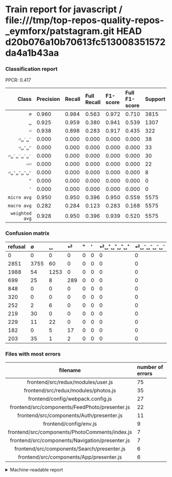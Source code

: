 # Train report for javascript / file:///tmp/top-repos-quality-repos-_eymforx/patstagram.git HEAD d20b076a10b70613fc513008351572da4a1b43aa

### Classification report

PPCR: 0.417

| Class | Precision | Recall | Full Recall | F1-score | Full F1-score | Support | Full Support | PPCR |
|------:|:----------|:-------|:------------|:---------|:---------|:--------|:-------------|:-----|
| `∅` | 0.960| 0.984| 0.563| 0.972| 0.710| 3815| 6666| 0.572 |
| `␣` | 0.925| 0.959| 0.380| 0.941| 0.539| 1307| 3295| 0.397 |
| `⏎` | 0.938| 0.898| 0.283| 0.917| 0.435| 322| 1021| 0.315 |
| `⏎␣⁻␣⁻` | 0.000| 0.000| 0.000| 0.000| 0.000| 38| 241| 0.158 |
| `⏎␣⁺␣⁺` | 0.000| 0.000| 0.000| 0.000| 0.000| 33| 262| 0.126 |
| `⏎␣⁻␣⁻␣⁻␣⁻` | 0.000| 0.000| 0.000| 0.000| 0.000| 30| 249| 0.120 |
| `⏎⏎` | 0.000| 0.000| 0.000| 0.000| 0.000| 22| 204| 0.108 |
| `⏎␣⁺␣⁺␣⁺␣⁺` | 0.000| 0.000| 0.000| 0.000| 0.000| 8| 260| 0.031 |
| `"` | 0.000| 0.000| 0.000| 0.000| 0.000| 0| 848| 0.000 |
| `'` | 0.000| 0.000| 0.000| 0.000| 0.000| 0| 320| 0.000 |
| `micro avg` | 0.950| 0.950| 0.396| 0.950| 0.559| 5575| 13366| 0.417 |
| `macro avg` | 0.282| 0.284| 0.123| 0.283| 0.168| 5575| 13366| 0.417 |
| `weighted avg` | 0.928| 0.950| 0.396| 0.939| 0.520| 5575| 13366| 0.417 |

### Confusion matrix

|refusal|  ∅| ␣| ⏎| "| '| ⏎␣⁺␣⁺␣⁺␣⁺| ⏎␣⁻␣⁻␣⁻␣⁻| ⏎␣⁺␣⁺| ⏎⏎| ⏎␣⁻␣⁻| 
|:---|:---|:---|:---|:---|:---|:---|:---|:---|:---|:---|
|0 |0 |0 |0 |0 |0 |0 |0 |0 |0 |0 |
|2851 |3755 |60 |0 |0 |0 |0 |0 |0 |0 |0 |
|1988 |54 |1253 |0 |0 |0 |0 |0 |0 |0 |0 |
|699 |25 |8 |289 |0 |0 |0 |0 |0 |0 |0 |
|848 |0 |0 |0 |0 |0 |0 |0 |0 |0 |0 |
|320 |0 |0 |0 |0 |0 |0 |0 |0 |0 |0 |
|252 |2 |6 |0 |0 |0 |0 |0 |0 |0 |0 |
|219 |30 |0 |0 |0 |0 |0 |0 |0 |0 |0 |
|229 |11 |22 |0 |0 |0 |0 |0 |0 |0 |0 |
|182 |0 |5 |17 |0 |0 |0 |0 |0 |0 |0 |
|203 |35 |1 |2 |0 |0 |0 |0 |0 |0 |0 |

### Files with most errors

| filename | number of errors|
|:----:|:-----|
| frontend/src/redux/modules/user.js | 75 |
| frontend/src/redux/modules/photos.js | 35 |
| frontend/config/webpack.config.js | 27 |
| frontend/src/components/FeedPhoto/presenter.js | 22 |
| frontend/src/components/Auth/presenter.js | 11 |
| frontend/config/env.js | 9 |
| frontend/src/components/PhotoComments/index.js | 7 |
| frontend/src/components/Navigation/presenter.js | 7 |
| frontend/src/components/Search/presenter.js | 6 |
| frontend/src/components/App/presenter.js | 6 |

<details>
    <summary>Machine-readable report</summary>
```json
{
  "cl_report": {"\"": {"f1-score": 0.0, "precision": 0.0, "recall": 0.0, "support": 0}, "\u0027": {"f1-score": 0.0, "precision": 0.0, "recall": 0.0, "support": 0}, "macro avg": {"f1-score": 0.2830774418871967, "precision": 0.2822902011208782, "recall": 0.2840472145257461, "support": 5575}, "micro avg": {"f1-score": 0.950134529147982, "precision": 0.950134529147982, "recall": 0.950134529147982, "support": 5575}, "weighted avg": {"f1-score": 0.9387786055101767, "precision": 0.9278282585524192, "recall": 0.950134529147982, "support": 5575}, "\u2205": {"f1-score": 0.9719166558819723, "precision": 0.9598670756646217, "recall": 0.9842726081258192, "support": 3815}, "\u23ce": {"f1-score": 0.9174603174603174, "precision": 0.9383116883116883, "recall": 0.8975155279503105, "support": 322}, "\u23ce\u23ce": {"f1-score": 0.0, "precision": 0.0, "recall": 0.0, "support": 22}, "\u23ce\u2423\u207a\u2423\u207a": {"f1-score": 0.0, "precision": 0.0, "recall": 0.0, "support": 33}, "\u23ce\u2423\u207a\u2423\u207a\u2423\u207a\u2423\u207a": {"f1-score": 0.0, "precision": 0.0, "recall": 0.0, "support": 8}, "\u23ce\u2423\u207b\u2423\u207b": {"f1-score": 0.0, "precision": 0.0, "recall": 0.0, "support": 38}, "\u23ce\u2423\u207b\u2423\u207b\u2423\u207b\u2423\u207b": {"f1-score": 0.0, "precision": 0.0, "recall": 0.0, "support": 30}, "\u2423": {"f1-score": 0.9413974455296771, "precision": 0.9247232472324723, "recall": 0.9586840091813313, "support": 1307}},
  "cl_report_full": {"\"": {"f1-score": 0.0, "precision": 0.0, "recall": 0.0, "support": 848}, "\u0027": {"f1-score": 0.0, "precision": 0.0, "recall": 0.0, "support": 320}, "macro avg": {"f1-score": 0.16838022763412594, "precision": 0.2822902011208782, "recall": 0.12266352993759573, "support": 13366}, "micro avg": {"f1-score": 0.559315770022702, "precision": 0.950134529147982, "recall": 0.39630405506509053, "support": 13366}, "weighted avg": {"f1-score": 0.5201574273565125, "precision": 0.7783520320049078, "recall": 0.39630405506509053, "support": 13366}, "\u2205": {"f1-score": 0.7099640763849498, "precision": 0.9598670756646217, "recall": 0.5633063306330633, "support": 6666}, "\u23ce": {"f1-score": 0.43491346877351394, "precision": 0.9383116883116883, "recall": 0.28305582761998044, "support": 1021}, "\u23ce\u23ce": {"f1-score": 0.0, "precision": 0.0, "recall": 0.0, "support": 204}, "\u23ce\u2423\u207a\u2423\u207a": {"f1-score": 0.0, "precision": 0.0, "recall": 0.0, "support": 262}, "\u23ce\u2423\u207a\u2423\u207a\u2423\u207a\u2423\u207a": {"f1-score": 0.0, "precision": 0.0, "recall": 0.0, "support": 260}, "\u23ce\u2423\u207b\u2423\u207b": {"f1-score": 0.0, "precision": 0.0, "recall": 0.0, "support": 241}, "\u23ce\u2423\u207b\u2423\u207b\u2423\u207b\u2423\u207b": {"f1-score": 0.0, "precision": 0.0, "recall": 0.0, "support": 249}, "\u2423": {"f1-score": 0.5389247311827957, "precision": 0.9247232472324723, "recall": 0.3802731411229135, "support": 3295}},
  "ppcr": 0.4171030974113422
}
```
</details>
